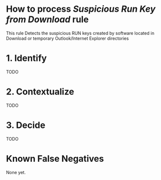 # How to process *Suspicious Run Key from Download* rule
This rule Detects the suspicious RUN keys created by software located in Download or temporary Outlook/Internet Explorer directories

# 1. Identify
TODO

# 2. Contextualize
TODO

# 3. Decide
TODO

# Known False Negatives
None yet.
